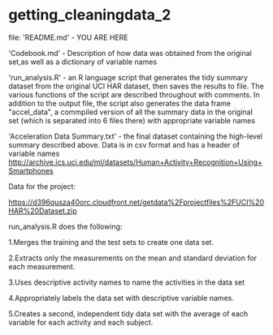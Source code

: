 getting_cleaningdata_2
======================
file:
'README.md' - YOU ARE HERE

'Codebook.md' - Description of how data was obtained from the original set,as well as a dictionary of variable names

'run_analysis.R' - an R language script that generates the tidy summary dataset from the original UCI HAR dataset, then saves the results to file. The various functions of the script are described throughout with comments. In addition to the output file, the script also generates the data frame "accel_data", a commpiled version of all the summary data in the original set (which is separated into 6 files there) with appropriate variable names

'Acceleration Data Summary.txt' - the final dataset containing the high-level summary described above. Data is in csv format and has a header of variable names
http://archive.ics.uci.edu/ml/datasets/Human+Activity+Recognition+Using+Smartphones 

Data for the project: 

https://d396qusza40orc.cloudfront.net/getdata%2Fprojectfiles%2FUCI%20HAR%20Dataset.zip 

 run_analysis.R  does the following:
 
1.Merges the training and the test sets to create one data set.

2.Extracts only the measurements on the mean and standard deviation for each measurement. 

3.Uses descriptive activity names to name the activities in the data set

4.Appropriately labels the data set with descriptive variable names. 

5.Creates a second, independent tidy data set with the average of each variable for each activity and each subject. 


